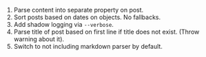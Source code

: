 1. Parse content into separate property on post.
2. Sort posts based on dates on objects. No fallbacks.
3. Add shadow logging via `--verbose`.
4. Parse title of post based on first line if title does not exist. (Throw warning about it).
5. Switch to not including markdown parser by default.
